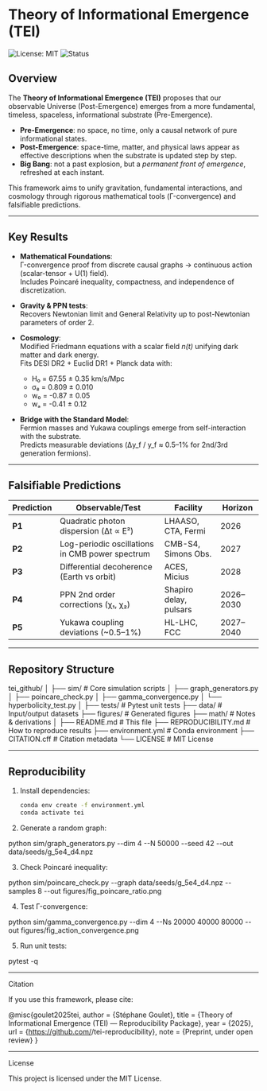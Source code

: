 # Theory of Informational Emergence (TEI)

![License: MIT](https://img.shields.io/badge/License-MIT-green.svg)
![Status](https://img.shields.io/badge/status-preprint-blue)

## Overview

The **Theory of Informational Emergence (TEI)** proposes that our observable Universe
(Post-Emergence) emerges from a more fundamental, timeless, spaceless, informational substrate
(Pre-Emergence).  

- **Pre-Emergence**: no space, no time, only a causal network of pure informational states.  
- **Post-Emergence**: space-time, matter, and physical laws appear as effective descriptions when
the substrate is updated step by step.  
- **Big Bang**: not a past explosion, but a *permanent front of emergence*, refreshed at each instant.  

This framework aims to unify gravitation, fundamental interactions, and cosmology through
rigorous mathematical tools (Γ-convergence) and falsifiable predictions.

---

## Key Results

- **Mathematical Foundations**:  
  Γ-convergence proof from discrete causal graphs → continuous action (scalar-tensor + U(1) field).  
  Includes Poincaré inequality, compactness, and independence of discretization.

- **Gravity & PPN tests**:  
  Recovers Newtonian limit and General Relativity up to post-Newtonian parameters of order 2.  

- **Cosmology**:  
  Modified Friedmann equations with a scalar field *n(t)* unifying dark matter and dark energy.  
  Fits DESI DR2 + Euclid DR1 + Planck data with:  
  - H₀ = 67.55 ± 0.35 km/s/Mpc  
  - σ₈ = 0.809 ± 0.010  
  - w₀ = -0.87 ± 0.05  
  - wₐ = -0.41 ± 0.12  

- **Bridge with the Standard Model**:  
  Fermion masses and Yukawa couplings emerge from self-interaction with the substrate.  
  Predicts measurable deviations (Δy_f / y_f ≈ 0.5–1% for 2nd/3rd generation fermions).  

---

## Falsifiable Predictions

| Prediction | Observable/Test | Facility | Horizon |
|------------|-----------------|----------|----------|
| **P1**     | Quadratic photon dispersion (Δt ∝ E²) | LHAASO, CTA, Fermi | 2026 |
| **P2**     | Log-periodic oscillations in CMB power spectrum | CMB-S4, Simons Obs. | 2027 |
| **P3**     | Differential decoherence (Earth vs orbit) | ACES, Micius | 2028 |
| **P4**     | PPN 2nd order corrections (χ₁, χ₂) | Shapiro delay, pulsars | 2026–2030 |
| **P5**     | Yukawa coupling deviations (~0.5–1%) | HL-LHC, FCC | 2027–2040 |

---

## Repository Structure

tei_github/ │ ├── sim/                # Core simulation scripts │   ├── graph_generators.py │   ├── poincare_check.py │   ├── gamma_convergence.py │   └── hyperbolicity_test.py │ ├── tests/              # Pytest unit tests ├── data/               # Input/output datasets ├── figures/            # Generated figures ├── math/               # Notes & derivations │ ├── README.md           # This file ├── REPRODUCIBILITY.md  # How to reproduce results ├── environment.yml     # Conda environment ├── CITATION.cff        # Citation metadata └── LICENSE             # MIT License

---

## Reproducibility

1. Install dependencies:
   ```bash
   conda env create -f environment.yml
   conda activate tei

2. Generate a random graph:

python sim/graph_generators.py --dim 4 --N 50000 --seed 42 --out data/seeds/g_5e4_d4.npz


3. Check Poincaré inequality:

python sim/poincare_check.py --graph data/seeds/g_5e4_d4.npz --samples 8 --out figures/fig_poincare_ratio.png


4. Test Γ-convergence:

python sim/gamma_convergence.py --dim 4 --Ns 20000 40000 80000 --out figures/fig_action_convergence.png


5. Run unit tests:

pytest -q




---

Citation

If you use this framework, please cite:

@misc{goulet2025tei,
  author       = {Stéphane Goulet},
  title        = {Theory of Informational Emergence (TEI) — Reproducibility Package},
  year         = {2025},
  url          = {https://github.com/<your-username>/tei-reproducibility},
  note         = {Preprint, under open review}
}


---

License

This project is licensed under the MIT License.
